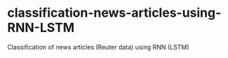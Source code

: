 # classification-news-articles-using-RNN-LSTM
Classification of news articles (Reuter data) using RNN (LSTM)
